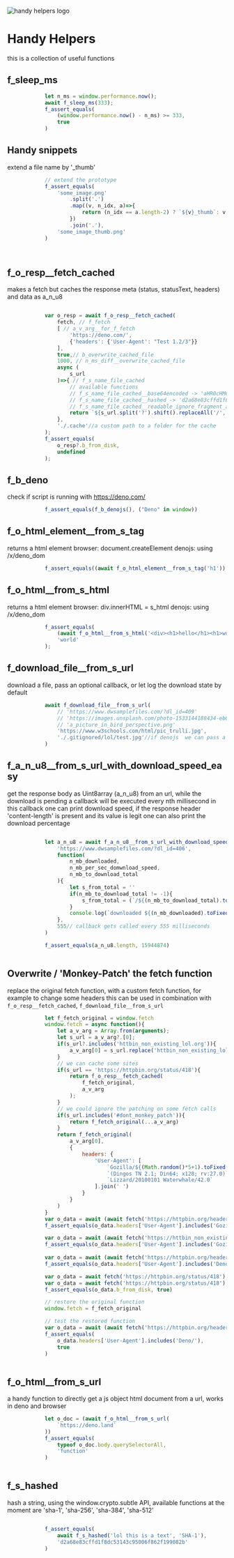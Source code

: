 <!-- {"s_msg":"this file was automatically generated","s_by":"f_generate_markdown.module.js","s_ts_created":"Sat Nov 04 2023 01:35:48 GMT+0100 (Central European Standard Time)","n_ts_created":1699058148665} -->
![handy helpers logo](./logo_banner.png)
# Handy Helpers
this is a collection of useful functions
## f_sleep_ms
```javascript
            let n_ms = window.performance.now();
            await f_sleep_ms(333);
            f_assert_equals(
                (window.performance.now() - n_ms) >= 333, 
                true
            )
```
## Handy snippets
extend a file name by '_thumb'
```javascript
            // extend the prototype 
            f_assert_equals(
                'some_image.png'
                    .split('.')
                    .map((v, n_idx, a)=>{
                        return (n_idx == a.length-2) ? `${v}_thumb`: v
                    })
                    .join('.'), 
                'some_image_thumb.png'
            )

            
```
## f_o_resp__fetch_cached
makes a fetch but caches the response meta (status, statusText, headers) and data as a_n_u8
```javascript

            var o_resp = await f_o_resp__fetch_cached(
                fetch, // f_fetch 
                [ // a_v_arg__for_f_fetch
                    'https://deno.com/', 
                    {'headers': {'User-Agent': "Test 1.2/3"}}
                ], 
                true,// b_overwrite_cached_file
                1000, // n_ms_diff__overwrite_cached_file  
                async (
                    s_url
                )=>{ // f_s_name_file_cached
                    // available functions 
                    // f_s_name_file_cached__base64encoded -> 'aHR0cHM6Ly9kZW5vLmNvbS8='
                    // f_s_name_file_cached__hashed -> 'd2a68e83cffd1f8dc53143c95006f862f199082b'
                    // f_s_name_file_cached__readable_ignore_fragment_and_getparams -> 'https______deno__com'
                    return `${s_url.split('?').shift().replaceAll('/', '--').replaceAll(':', '__')}}`
                }, 
                './.cache'//a custom path to a folder for the cache
            );
            f_assert_equals(
                o_resp?.b_from_disk, 
                undefined
            );
```
## f_b_deno
check if script is running with https://deno.com/
```javascript
            f_assert_equals(f_b_denojs(), ("Deno" in window))
```
## f_o_html_element__from_s_tag
returns a html element
browser:  document.createElement
denojs: using /x/deno_dom
```javascript
            f_assert_equals((await f_o_html_element__from_s_tag('h1')).tagName, 'H1');
```
## f_o_html__from_s_html
returns a html element
browser:  div.innerHTML = s_html
denojs: using /x/deno_dom
```javascript
            f_assert_equals(
                (await f_o_html__from_s_html('<div><h1>hello</h1><h1>world</h1></div>')).querySelectorAll('h1')[1].innerText,
                'world'
            );
```
## f_download_file__from_s_url
download a file, pass an optional callback, or let log the download state by default
```javascript
            await f_download_file__from_s_url(
                // 'https://www.dwsamplefiles.com/?dl_id=409'
                // 'https://images.unsplash.com/photo-1533144188434-eb0442504392?auto=format&fit=crop&q=80&w=3948&ixlib=rb-4.0.3&ixid=M3wxMjA3fDB8MHxwaG90by1wYWdlfHx8fGVufDB8fHx8fA%3D%3D',
                // 'a_picture_in_bird_perspective.png'
                'https://www.w3schools.com/html/pic_trulli.jpg', 
                './.gitignored/lol/test.jpg'//if denojs  we can pass a path
            )

```
## f_a_n_u8__from_s_url_with_download_speed_easy
get the response body as Uint8array (a_n_u8) from an url, while the download is pending a callback will be executed every nth millisecond
in this callback one can print download speed, if the response header 'content-length' is present and its value is legit
one can also print the download percentage
```javascript

            let a_n_u8 = await f_a_n_u8__from_s_url_with_download_speed_easy(
                'https://www.dwsamplefiles.com/?dl_id=406', 
                function(
                    n_mb_downloaded, 
                    n_mb_per_sec_domwnload_speed, 
                    n_mb_to_download_total
                ){
                    let s_from_total = ''
                    if(n_mb_to_download_total != -1){
                        s_from_total = (`/${(n_mb_to_download_total).toFixed(0)}`)
                    }
                    console.log(`downloaded ${(n_mb_downloaded).toFixed(0)}${s_from_total}(MB) @ ${n_mb_per_sec_domwnload_speed.toFixed(2)} MB/s`)
                },
                555// callback gets called every 555 milliseconds
            )

            f_assert_equals(a_n_u8.length, 15944874)
            
```
## Overwrite / 'Monkey-Patch' the fetch function
replace the original fetch function, with a custom fetch function, for example to change some headers
this can be used in combination with `f_o_resp__fetch_cached`, `f_download_file__from_s_url`
```javascript
            let f_fetch_original = window.fetch
            window.fetch = async function(){
                let a_v_arg = Array.from(arguments);
                let s_url = a_v_arg?.[0];
                if(s_url?.includes('httbin_non_existing_lol.org')){
                    a_v_arg[0] = s_url.replace('httbin_non_existing_lol.org', 'httpbin.org')
                }
                // we can cache some sites
                if(s_url == 'https://httpbin.org/status/418'){
                    return f_o_resp__fetch_cached(
                        f_fetch_original, 
                        a_v_arg
                    );
                }
                // we could ignore the patching on some fetch calls
                if(s_url.includes('#dont_monkey_patch')){
                    return f_fetch_original(...a_v_arg)
                }
                return f_fetch_original(
                    a_v_arg[0], 
                    {
                        headers: {
                            'User-Agent': [
                                `Gozilla/${(Math.random()*5+1).toFixed(1)}`, 
                                `(Dingos TN 2.1; Din64; x128; rv:27.0)`, 
                                `Lizzard/20100101 Waterwhale/42.0`
                            ].join(' ')
                        }
                    }
                )
            }
            var o_data = await (await fetch('https://httpbin.org/headers')).json();
            f_assert_equals(o_data.headers['User-Agent'].includes('Gozilla/'),true)

            var o_data = await (await fetch('https://httbin_non_existing_lol.org/headers')).json();
            f_assert_equals(o_data.headers['User-Agent'].includes('Gozilla/'),true)
            
            var o_data = await (await fetch('https://httpbin.org/headers#dont_monkey_patch')).json();
            f_assert_equals(o_data.headers['User-Agent'].includes('Deno/'),true)

            var o_data = await fetch('https://httpbin.org/status/418');
            var o_data = await fetch('https://httpbin.org/status/418');
            f_assert_equals(o_data.b_from_disk, true)

            // restore the original function 
            window.fetch = f_fetch_original

            // test the restored function
            var o_data = await (await fetch('https://httpbin.org/headers')).json();
            f_assert_equals(
                o_data.headers['User-Agent'].includes('Deno/'),
                true
            )
            
```
## f_o_html__from_s_url
a handy function to directly get a js object html document from a url, works in deno and browser
```javascript
            let o_doc = (await f_o_html__from_s_url(
                `https://deno.land`
            ))
            f_assert_equals(
                typeof o_doc.body.querySelectorAll, 
                'function'
            )
            
```
## f_s_hashed
hash a string, using the window.crypto.subtle API, available functions at the moment are
'sha-1', 'sha-256', 'sha-384', 'sha-512'
```javascript

            f_assert_equals(
                await f_s_hashed('lol this is a text', 'SHA-1'),
                'd2a68e83cffd1f8dc53143c95006f862f199082b'
            )
```